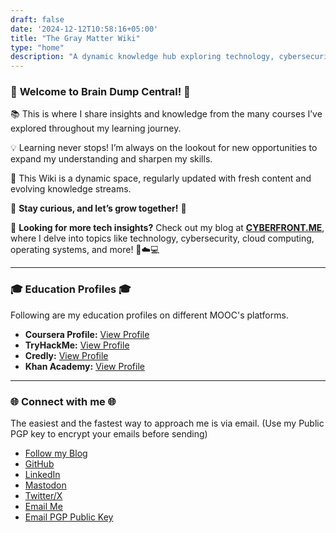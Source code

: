 ```yaml
---
draft: false
date: '2024-12-12T10:58:16+05:00'
title: "The Gray Matter Wiki"
type: "home"
description: "A dynamic knowledge hub exploring technology, cybersecurity, cloud computing, operating systems, and more. Continuously updated with insights from courses and lifelong learning to inspire curiosity and growth."
---
```


### 🌟 **Welcome to Brain Dump Central!** 🌟

📚 This is where I share insights and knowledge from the many courses I’ve explored throughout my learning journey.

💡 Learning never stops! I’m always on the lookout for new opportunities to expand my understanding and sharpen my skills.

🔄 This Wiki is a dynamic space, regularly updated with fresh content and evolving knowledge streams.

🌱 **Stay curious, and let’s grow together!** 🚀

📖 **Looking for more tech insights?** Check out my blog at **[CYBERFRONT.ME](https://cyberfront.me)**, where I delve into topics like technology, cybersecurity, cloud computing, operating systems, and more! 🔐☁️💻

---

### 🎓 **Education Profiles** 🎓

Following are my education profiles on different MOOC's platforms.

- **Coursera Profile:** [View Profile](https://www.coursera.org/learner/abuturabofficial)
- **TryHackMe:** [View Profile](https://tryhackme.com/p/abuturabofficial)
- **Credly:** [View Profile](https://www.credly.com/users/abuturabofficial)
- **Khan Academy:** [View Profile](https://www.khanacademy.org/profile/abuturabofficial/)

---
### 🌐 **Connect with me** 🌐

The easiest and the fastest way to approach me is via email. (Use my Public PGP key to encrypt your emails before sending)

- <i class="fas fa-book"></i> [Follow my Blog](https://cyberfront.me)
- <i class="fab fa-github"></i> [GitHub](https://github.com/abuturabofficial)  
- <i class="fab fa-linkedin"></i> [LinkedIn](https://linkedin.com/in/abuturabofficial)  
- <i class="fab fa-mastodon"></i> [Mastodon](https://mastodon.social/@abuturab)  
- <i class="fab fa-x-twitter"></i> [Twitter/X](https://x.com/abuturabofcl)  
- <i class="fas fa-envelope"></i> [Email Me](mailto:cyberfrontofficial@proton.me)
- <i class="fas fa-key"></i> [Email PGP Public Key](/misc/publickey.asc)
